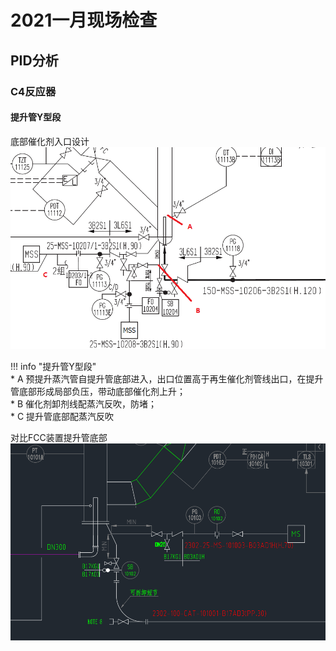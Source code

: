 
# 2021一月现场检查
## PID分析
### C4反应器
#### 提升管Y型段
底部催化剂入口设计  
![C4](img\PID\C4_Y.PNG)    

!!! info "提升管Y型段"  
    * A 预提升蒸汽管自提升管底部进入，出口位置高于再生催化剂管线出口，在提升管底部形成局部负压，带动底部催化剂上升；    
    * B 催化剂卸剂线配蒸汽反吹，防堵；      
    * C 提升管底部配蒸汽反吹    

对比FCC装置提升管底部   
![FCC](img\PID\FCC_Y.PNG)      


